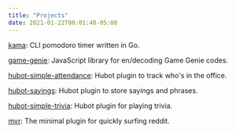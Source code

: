 ```yaml
---
title: "Projects"
date: 2021-01-22T00:01:40-05:00
---
```

[kama](https://github.com/gjbianco/kama): CLI pomodoro timer written in Go.

[game-genie](https://github.com/gjbianco/game-genie): JavaScript library for en/decoding Game Genie codes.

[hubot-simple-attendance](https://github.com/gjbianco/hubot-simple-attendance): Hubot plugin to track who's in the office.

[hubot-sayings](https://github.com/gjbianco/hubot-sayings): Hubot plugin to store sayings and phrases.

[hubot-simple-trivia](https://github.com/gjbianco/hubot-simple-trivia): Hubot plugin for playing trivia.

[mvr](https://github.com/gjbianco/mvr): The minimal plugin for quickly surfing reddit.
